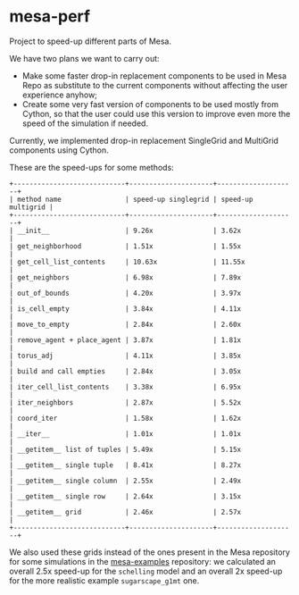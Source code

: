 # mesa-perf

Project to speed-up different parts of Mesa.

We have two plans we want to carry out:

- Make some faster drop-in replacement components to be used in Mesa Repo as substitute to the current components without affecting the user experience anyhow;
- Create some very fast version of components to be used mostly from Cython, so that the user could use this version to improve even more the speed of the simulation if needed.

Currently, we implemented drop-in replacement SingleGrid and MultiGrid components using Cython.

These are the speed-ups for some methods:

```
+----------------------------+---------------------+--------------------+
| method name                | speed-up singlegrid | speed-up multigrid |
+----------------------------+---------------------+--------------------+
| __init__                   | 9.26x               | 3.62x              |
| get_neighborhood           | 1.51x               | 1.55x              |
| get_cell_list_contents     | 10.63x              | 11.55x             |
| get_neighbors              | 6.98x               | 7.89x              |
| out_of_bounds              | 4.20x               | 3.97x              |
| is_cell_empty              | 3.84x               | 4.11x              |
| move_to_empty              | 2.84x               | 2.60x              |
| remove_agent + place_agent | 3.87x               | 1.81x              |
| torus_adj                  | 4.11x               | 3.85x              |
| build and call empties     | 2.84x               | 3.05x              |
| iter_cell_list_contents    | 3.38x               | 6.95x              |
| iter_neighbors             | 2.87x               | 5.52x              |
| coord_iter                 | 1.58x               | 1.62x              |
| __iter__                   | 1.01x               | 1.01x              |
| __getitem__ list of tuples | 5.49x               | 5.15x              |
| __getitem__ single tuple   | 8.41x               | 8.27x              |
| __getitem__ single column  | 2.55x               | 2.49x              |
| __getitem__ single row     | 2.64x               | 3.15x              |
| __getitem__ grid           | 2.46x               | 2.57x              |
+----------------------------+---------------------+--------------------+
```

We also used these grids instead of the ones present in the Mesa repository for some simulations in the [mesa-examples](https://github.com/projectmesa/mesa-examples/tree/main/examples) repository: we calculated an overall 2.5x speed-up for the `schelling` model and an overall 2x speed-up for the more realistic example `sugarscape_g1mt` one.
